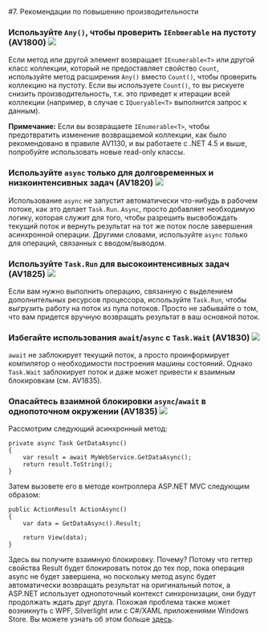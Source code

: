 <!--
NOTE: Requires Markdown Extra. See http://michelf.ca/projects/php-markdown/extra/
 --> 

#7. Рекомендации по повышению производительности

### <a name="av1800"></a> Используйте `Any()`, чтобы проверить `IEnbmerable` на пустоту (AV1800) ![](images/3.png)
Если метод или другой элемент возвращает `IEnumerable<T>` или другой класс коллекции, который не предоставляет свойство `Count`, используйте метод расширения `Any()` вместо `Count()`, чтобы проверить коллекцию на пустоту. Если вы используете `Count()`, то вы рискуете снизить производительность, т.к. это приведет к итерации всей коллекции (например, в случае с `IQueryable<T>` выполнится запрос к данным).

**Примечание:** Если вы возвращаете `IEnumerable<T>`, чтобы предотвратить изменение возвращаемой коллекции, как было рекомендовано в правиле AV1130, и вы работаете с .NET 4.5 и выше, попробуйте использовать новые read-only классы.

### <a name="av1820"></a> Используйте `async` только для долговременных и низкоинтенсивных задач (AV1820) ![](images/1.png)
Использование `async` не запустит автоматически что-нибудь в рабочем потоке, как это делает `Task.Run`. `Async`, просто добавляет необходимую логику, которая служит для того, чтобы разрешить высвобождать текущий поток и вернуть результат на тот же поток после завершения асинхронной операции. Другими словами, используйте `async` только для операций, связанных с вводом/выводом.

### <a name="av1825"></a> Используйте `Task.Run` для высокоинтенсивных задач (AV1825) ![](images/1.png)
Если вам нужно выполнить операцию, связанную с выделением дополнительных ресурсов процессора, используйте `Task.Run`, чтобы выгрузить работу на поток из пула потоков. Просто не забывайте о том, что вам придется вручную возвращать результат в ваш основной поток.

### <a name="av1830"></a>  Избегайте использования `await`/`async` c `Task.Wait` (AV1830) ![](images/1.png)
`await`  не заблокирует текущий поток, а просто проинформирует компилятор о необходимости построения машины состояний. Однако `Task.Wait`  заблокирует поток и даже может привести к взаимным блокировкам (см. AV1835).

### <a name="av1835"></a> Опасайтесь взаимной блокировки `async`/`await` в однопоточном окружении (AV1835) ![](images/1.png)
Рассмотрим следующий асинхронный метод:

	private async Task GetDataAsync()
	{
		var result = await MyWebService.GetDataAsync();
		return result.ToString();
	}

Затем вызовете его в методе контроллера ASP.NET MVC следующим образом:

	public ActionResult ActionAsync()
	{
		var data = GetDataAsync().Result;
		
		return View(data);  
	}

Здесь вы получите взаимную блокировку. Почему? Потому что геттер свойства Result будет блокировать поток до тех пор, пока операция async не будет завершена, но поскольку метод async будет автоматически возвращать результат на оригинальный поток, а ASP.NET использует однопоточный контекст синхронизации, они будут продолжать ждать друг друга. Похожая проблема также может возникнуть с WPF, Silverlight или с C#/XAML приложениями Windows Store. Вы можете узнать об этом больше [здесь](http://blogs.msdn.com/b/pfxteam/archive/2011/01/13/10115163.aspx).
